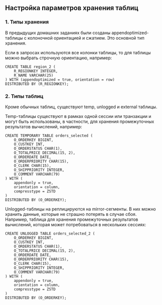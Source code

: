 ## Настройка параметров хранения таблиц ##

### 1. Типы хранения ###   

В предыдущих домашних заданиях были созданы appendoptimized-таблицы с колоночной ориентацией и сжатием. Это основной тип хранения.   
   
Если в запросах используются все колонки таблицы, то для таблицы можно выбрать строчную ориентацию, например:   
```
CREATE TABLE region_2 (
    R_REGIONKEY INTEGER,
    R_NAME VARCHAR(25)
) WITH (appendoptimized = true, orientation = row) 
DISTRIBUTED BY (R_REGIONKEY);
```

### 2. Типы таблиц ### 

Кроме обычных таблиц, существуют temp, unlogged и external таблицы.   
   
Temp-таблицы существуют в рамках одной сессии или транзакции и могут быть использованы, в частности, для хранения промежуточных результатов вычислений, например:   
```
CREATE TEMPORARY TABLE orders_selected (
    O_ORDERKEY BIGINT,
    O_CUSTKEY INT,
    O_ORDERSTATUS CHAR(1),
    O_TOTALPRICE DECIMAL(15, 2),
    O_ORDERDATE DATE,
    O_ORDERPRIORITY CHAR(15),
    O_CLERK CHAR(15),
    O_SHIPPRIORITY INTEGER,
    O_COMMENT VARCHAR(79)
) WITH (
    appendonly = true,
    orientation = column,
    compresstype = ZSTD
) 
DISTRIBUTED BY (O_ORDERKEY);
```

Unlogged-таблицы на реплицируются на mirror-сегменты. В них можно хранить данные, которые не страшно потерять в случае сбоя.
Например, таблица для хранения промежуточных результатов вычислений, которая может потребоваться в нескольких сессиях:
```
CREATE UNLOGGED TABLE orders_selected_2 (
    O_ORDERKEY BIGINT,
    O_CUSTKEY INT,
    O_ORDERSTATUS CHAR(1),
    O_TOTALPRICE DECIMAL(15, 2),
    O_ORDERDATE DATE,
    O_ORDERPRIORITY CHAR(15),
    O_CLERK CHAR(15),
    O_SHIPPRIORITY INTEGER,
    O_COMMENT VARCHAR(79)
) WITH (
    appendonly = true,
    orientation = column,
    compresstype = ZSTD
) 
DISTRIBUTED BY (O_ORDERKEY);
```









